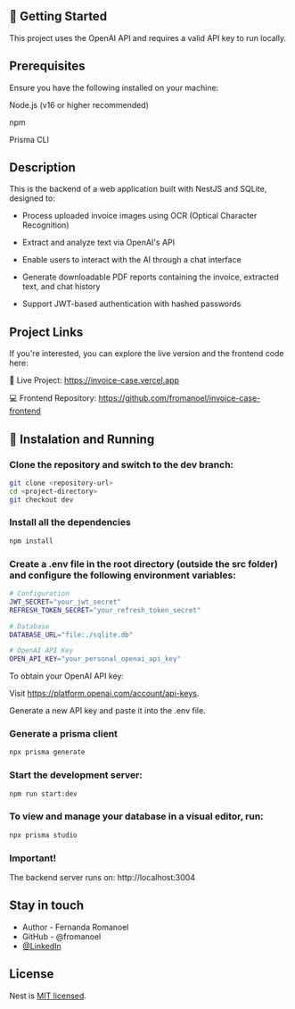 ## 🚀 Getting Started
This project uses the OpenAI API and requires a valid API key to run locally.

## Prerequisites
Ensure you have the following installed on your machine:

Node.js (v16 or higher recommended)

npm

Prisma CLI
  <!--[![Backers on Open Collective](https://opencollective.com/nest/backers/badge.svg)](https://opencollective.com/nest#backer)
  [![Sponsors on Open Collective](https://opencollective.com/nest/sponsors/badge.svg)](https://opencollective.com/nest#sponsor)-->

## Description

This is the backend of a web application built with NestJS and SQLite, designed to:

- Process uploaded invoice images using OCR (Optical Character Recognition)

- Extract and analyze text via OpenAI's API

- Enable users to interact with the AI through a chat interface

- Generate downloadable PDF reports containing the invoice, extracted text, and chat history

- Support JWT-based authentication with hashed passwords

## Project Links
If you're interested, you can explore the live version and the frontend code here:

🔗 Live Project: https://invoice-case.vercel.app

💻 Frontend Repository: https://github.com/fromanoel/invoice-case-frontend



## 🚀 Instalation and Running 
### Clone the repository and switch to the dev branch:
```bash
git clone <repository-url>
cd <project-directory>
git checkout dev
```

### Install all the dependencies

```bash
npm install
```

### Create a .env file in the root directory (outside the src folder) and configure the following environment variables:

```bash
# Configuration
JWT_SECRET="your_jwt_secret"
REFRESH_TOKEN_SECRET="your_refresh_token_secret"

# Database
DATABASE_URL="file:./sqlite.db"

# OpenAI API Key
OPEN_API_KEY="your_personal_openai_api_key"
```


To obtain your OpenAI API key:

Visit https://platform.openai.com/account/api-keys.

Generate a new API key and paste it into the .env file.


### Generate a prisma client

```bash
npx prisma generate
```


### Start the development server: 
```bash
npm run start:dev
```
### To view and manage your database in a visual editor, run:
```bash
npx prisma studio
```

### Important!
The backend server runs on:
http://localhost:3004

## Stay in touch
- Author - Fernanda Romanoel
- GitHub - @fromanoel
- [@LinkedIn](linkedin.com/in/fernandaromanoel/)

## License

Nest is [MIT licensed](https://github.com/nestjs/nest/blob/master/LICENSE).
